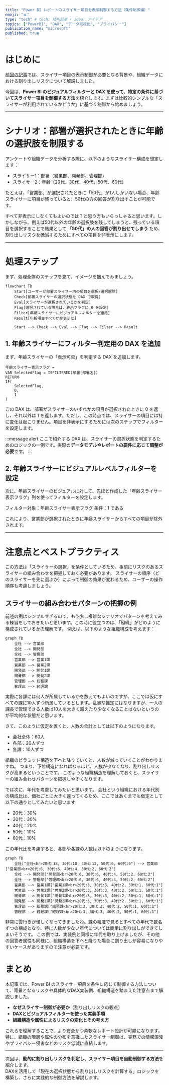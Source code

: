 ```yaml
---
title: "Power BI レポートのスライサー項目を表示制御する方法（条件制御編）"
emoji: "📊"
type: "tech" # tech: 技術記事 / idea: アイデア
topics: ["PowerBI", "DAX", "データ可視化", "プライバシー"]
publication_name: "microsoft"
published: true
---
```


# はじめに

[前回の記事](https://zenn.dev/microsoft/articles/power-bi-slicer-filtering-1)では、スライサー項目の表示制御が必要となる背景や、組織データにおける割り出しリスクについて解説しました。

今回は、**Power BI のビジュアルフィルターと DAX を使って、特定の条件に基づいてスライサー項目を制御する方法**を紹介します。まずは比較的シンプルな「スライサーが利用されているかどうか」に基づく制御から始めましょう。

---

# シナリオ：部署が選択されたときに年齢の選択肢を制限する

アンケートや組織データを分析する際に、以下のようなスライサー構成を想定します：

- スライサー1：部署（営業部、開発部、管理部）
- スライサー2：年齢（20代、30代、40代、50代、60代）

たとえば、「営業部」が選択されたときに「50代」が1人しかいない場合、年齢スライサーに項目が残っていると、50代の方の回答が割り出すことが可能です。

すべて非表示にしなくてもよいのでは？と思う方もいらっしゃると思います。しかしながら、例えば50代以外の年齢の選択肢を残してしまうと、残っている項目を選択することで結果として **「50代」の人の回答が割り出せてしまう** ため、割り出しリスクを低減するためにすべての項目を非表示にします。

---

# 処理ステップ
まず、処理全体のステップを見て、イメージを掴んでみましょう。

```mermaid
flowchart TD
    Start[ユーザーが部署スライサー内の項目を選択/選択解除]
    Check[部署スライサーの選択状態を DAX で取得]
    Eval[スライサーが選択されているかを判定]
    Flag[選択されている場合は、表示フラグに 0 を設定]
    Filter[年齢スライサーにビジュアルフィルターを適用]
    Result[年齢項目すべてが非表示に]

    Start --> Check --> Eval --> Flag --> Filter --> Result 
```

## 1. 年齢スライサーにフィルター判定用の DAX を追加

まず、年齢スライサーの「表示可否」を判定する DAX を追加します。

```DAX
年齢スライサー表示フラグ = 
VAR SelectedFlag = ISFILTERED(部署[部署名])
RETURN
IF(
    SelectedFlag,
    0,
    1
)
```

この DAX は、部署がスライサーのいずれかの項目が選択されたときに 0 を返し、それ以外は 1 を返します。ただし、この時点では、スライサーの項目には特に変化は起こりません。項目を非表示にするためには次のステップでフィルターを設定します。

:::message alert
ここで紹介する DAX は、スライサーの選択状態を判定するためのロジックの一例です。実際の**データモデルやレポートの要件に応じて調整が必要**です。
:::

## 2. 年齢スライサーにビジュアルレベルフィルターを設定
次に、年齢スライサーのビジュアルに対して、先ほど作成した「年齢スライサー表示フラグ」列を使ってフィルターを設定します。

フィルター対象：年齢スライサー表示フラグ
条件：1 である

これにより、営業部が選択されたときに年齢スライサーからすべての項目が除外されます。

---

# 注意点とベストプラクティス
この方法は「スライサーの選択」を条件としているため、事前にリスクのあるスライサーの組み合わせを把握しておく必要があります。
スライサーの順序（どのスライサーを先に選ぶか）によって制御の効果が変わるため、ユーザーの操作順序も考慮しましょう。

## スライサーの組み合わせパターンの把握の例
前述の例はシンプルすぎるので、もう少し複雑なシナリオでパターンを考えてみる練習をしておきたいと思います。この時に役立つのは、「組織」がどのように構成されているかの理解です。
例えば、以下のような組織構成を考えます：

```mermaid
graph TD
    全社 --> 営業部
    全社 --> 開発部
    全社 --> 管理部
    営業部 --> 営業1課
    営業部 --> 営業2課
    開発部 --> 開発1課
    開発部 --> 開発2課
    管理部 --> 総務課
    管理部 --> 経理課
```

実際に各課には何人が所属しているかを数えてもよいのですが、ここでは仮にすべての課に10人ずつ所属しているとします。乱暴な推定にはなりますが、一人の課長で管理できる人数は10人を大きく超えたり少なくなることはないというのが平均的な状態だと思います。

さて、このように仮定を置くと、人数の合計としては以下のようになります。
- 会社全体：60人
- 各部：20人ずつ
- 各課：10人ずつ

組織のピラミッド構造を下へと降りていくと、人数が減っていくことがわかりますね。
つまり、下位構造になればなるほど、人数が少なくなり、割り出しリスクが高まるということです。
このような組織構造を理解しておくと、スライサーの組み合わせパターンを把握しやすくなります。

では次に、年代を考慮してみたいと思います。
会社という組織における年代別の構成比は、個社ごとに大きく違ってくるため、ここではあくまでも仮定として以下の通りとしてみたいと思います
- 20代：30%
- 30代：30%
- 40代：20%
- 50代：10%
- 60代：10%

この年代比を考慮すると、各部や各課の人数は以下のようになります。

```mermaid
graph TD
    全社["全社<br>20代:18, 30代:18, 40代:12, 50代:6, 60代:6"] --> 営業部["営業部<br>20代:6, 30代:6, 40代:4, 50代:2, 60代:2"]
    全社 --> 開発部["開発部<br>20代:6, 30代:6, 40代:4, 50代:2, 60代:2"]
    全社 --> 管理部["管理部<br>20代:6, 30代:6, 40代:4, 50代:2, 60代:2"]
    営業部 --> 営業1課["営業1課<br>20代:3, 30代:3, 40代:2, 50代:1, 60代:1"]
    営業部 --> 営業2課["営業2課<br>20代:3, 30代:3, 40代:2, 50代:1, 60代:1"]
    開発部 --> 開発1課["開発1課<br>20代:3, 30代:3, 40代:2, 50代:1, 60代:1"]
    開発部 --> 開発2課["開発2課<br>20代:3, 30代:3, 40代:2, 50代:1, 60代:1"]
    管理部 --> 総務課["総務課<br>20代:3, 30代:3, 40代:2, 50代:1, 60代:1"]
    管理部 --> 経理課["経理課<br>20代:3, 30代:3, 40代:2, 50代:1, 60代:1"]
```

非常に雲行きが怪しくなってきましたね。課の粒度で見るとすべての年代で数名ずつの構成となり、特に人数が少ない年代については簡単に割り出しができてしまいそうです。
この例では、実装例と同様に年代を取り上げましたが、その他の回答者属性も同様に、組織構造を下へと降りた場合に割り出しが容易になりやすいケースがありますので注意が必要です。

# まとめ

本記事では、Power BI のスライサー項目を条件に応じて制御する方法について、背景となるリスクや具体的なDAX実装例、組織構造を踏まえた注意点まで解説しました。

- **なぜスライサー制御が必要か**（割り出しリスクの観点）
- **DAXとビジュアルフィルターを使った実装手順**
- **組織構造や属性によるリスクの変化とその考え方**

これらを理解することで、より安全かつ柔軟なレポート設計が可能になります。  
特に、組織の階層や属性の分布を意識したスライサー制御は、実務での情報漏洩やプライバシー侵害などのリスク低減に直結します。

---

次回は、**動的に割り出しリスクを判定し、スライサー項目を自動制御する方法**を紹介します。  
DAXを活用して「現在の選択状態から割り出しリスクを計算する」ロジックを構築し、さらに実践的な制御方法を解説します。